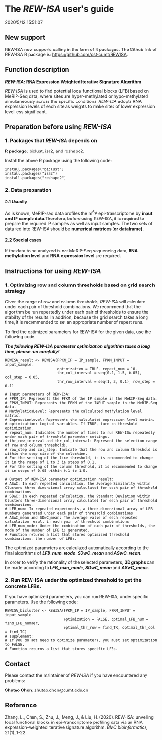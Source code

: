# The *REW-ISA* user's guide #
2020/5/12 15:51:07 


## New support ##
REW-ISA now supports calling in the form of R packages. The Github link of REW-ISA R package is: https://github.com/cst-cumt/REWISA.


## Function description ##
***REW-ISA*: RNA Expression Weighted Iterative Signature Algorithm**

*REW-ISA* is used to find potential local functional blocks (LFB) based on MeRIP-Seq data, where sites are hyper-methylated or hypo-methylated simultaneously across the specific conditions. *REW-ISA* adopts RNA expression levels of each site as weights to make sites of lower expression level less significant.


## Preparation before using *REW-ISA* ##
### 1. Packages that *REW-ISA* depends on ###
**R package:** biclust, isa2, and reshape2.

Install the above R package using the following code:

    install.packages("biclust")
    install.packages("isa2")
    install.packages("reshape2")


### 2. Data preparation ###
#### 2.1 Usually ####
As is known, MeRIP-seq data profiles the m<sup>6</sup>A epi-transcriptome by **input and IP sample data**.Therefore, before using REW-ISA, it is required to prepare the required IP samples as well as input samples. The two sets of data fed into REW-ISA should be **numerical matrices (or dataframe)**.

#### 2.2 Special cases ####
If the data to be analyzed is not MeRIP-Seq sequencing data, **RNA methylation level** and **RNA expression level** are required.



## Instructions for using *REW-ISA* ##
### 1. Optimizing row and column thresholds based on grid search strategy ###

Given the range of row and column thresholds, *REW-ISA* will calculate under each pair of threshold combinations. We recommend that the algorithm be run repeatedly under each pair of thresholds to ensure the stability of the results. In addition, because the grid search takes a long time, it is recommended to set an appropriate number of repeat runs.

To find the optimized parameters for REW-ISA for the given data, use the following code.

***The following REW-ISA parameter optimization algorithm takes a long time, please run carefully!***


    REWISA_result <- REWISA(FPKM_IP = IP_sample, FPKM_INPUT = input_sample,
                            optimization = TRUE, repeat_num = 10,  
                            thr_col_interval = seq(0.1, 1.5, 0.05), col_step = 0.05,
                            thr_row_interval = seq(1, 3, 0.1), row_step = 0.1)

    # Input parameters of REW-ISA:
    # FPKM_IP: Represents the FPKM of the IP sample in the MeRIP-Seq data.
    # FPKM_INPUT: Represents the FPKM of the INPUT sample in the MeRIP-Seq data.
    # MethylationLevel: Represents the calculated methylation level matrix.
    # ExpressionLevel: Represents the calculated expression level matrix.
    # optimization: Logical variables. If TRUE, turn on threshold optimization.
    # repeat_num: Indicates the number of times to run REW-ISA repeatedly under each pair of threshold parameter settings.
    # thr_row_interval and thr_col_interval: Represent the selection range of row and column thresholds.
    # row_step and col_step: Indicate that the row and column threshold is within the step size of the selection.
    # For the setting of the line threshold, it is recommended to change it in the range of 1 to 3 in steps of 0.1.
    # For the setting of the column threshold, it is recommended to change it in steps of 0.05 within 0.1 to 1.5.

    # Output of REW-ISA parameter optimization result:
    # ASwC: In each repeated calculation, the Average Similarity within Clusters three-dimensional array calculated for each pair of threshold combinations.
    # SDwC: In each repeated calculation, the Standard Deviation within Clusters three-dimensional array calculated for each pair of threshold combinations.
    # LFB_num: In repeated experiments, a three-dimensional array of LFB numbers generated under each pair of threshold combinations
    # ASwC_mean and SDwC_mean: The average value of each repeated calculation result in each pair of threshold combinations.
    # LFB_num_mode: Under the combination of each pair of thresholds, the mode of the number of LFB is generated.
    # Function returns a list that stores optimized threshold combinations, the number of LFBs.

The optimized parameters are calculated automatically according to the final algorithms of ***LFB\_num\_mode***, ***SDwC\_mean*** and ***ASwC\_mean***.

In order to verify the rationality of the selected parameters, **3D graphs** can be made according to ***LFB\_num\_mode***, ***SDwC\_mean*** and ***ASwC\_mean***.



### 2. Run REW-ISA under the optimized threshold to get the concrete LFBs. ###

If you have optimized parameters, you can run REW-ISA, under specific parameters. Use the following code:

    REWISA_bicluster <- REWISA(FPKM_IP = IP_sample, FPKM_INPUT = input_sample,
                               optimization = FALSE, optimal_LFB_num = find_LFB_number,
                               optimal_thr_row = find_TR, optimal_thr_col = find_TC)
    # supplement:
    # If you do not need to optimize parameters, you must set optimization to FALSE.
    # Function returns a list that stores specific LFBs.



## Contact ##
Please contact the maintainer of *REW-ISA* if you have encountered any problems:

**Shutao Chen:** shutao.chen@cumt.edu.cn

## Reference ##
Zhang, L., Chen, S., Zhu, J., Meng, J., & Liu, H. (2020). REW-ISA: unveiling local functional blocks in epi-transcriptome profiling data via an RNA expression-weighted iterative signature algorithm. *BMC bioinformatics,* 21(1), 1-22.
